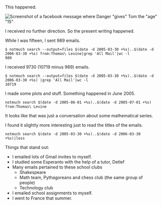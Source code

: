 

This happened.

![Screenshot of a facebook message where Danger "gives" Tom the "age" "15"]()

I received no further direction. So the present writing happened.

While I was fifteen, I sent 989 emails.

    $ notmuch search --output=files $(date -d 2005-03-30 +%s)..$(date -d 2006-03-30 +%s) from:Thomas\ Levine|grep 'All Mail'|wc -l
    989

I received 9730 (10719 minus 989) emails.

    $ notmuch search --output=files $(date -d 2005-03-30 +%s)..$(date -d 2006-03-30 +%s) |grep 'All Mail'|wc -l
    10719

I made some plots and stuff. Something happened in June 2005.

    notmuch search $(date -d 2005-06-01 +%s)..$(date -d 2005-07-01 +%s) from:Thomas\ Levine

It looks like that was just a conversation about some mathematical series.

I found it slightly more interesting just to read the titles of the emails.

    notmuch search $(date -d 2005-03-30 +%s)..$(date -d 2006-03-30 +%s)|less

Things that stand out:

* I emailed lots of Gmail invites to myself.
* I studied some Esperanto with the help of a tutor, Detlef
* Many emails pertained to these school clubs
  * Shakespeare
  * Math team, Pythagoreans and chess club (the same group of people)
  * Technology club
* I emailed school assignments to myself.
* I went to France that summer.

